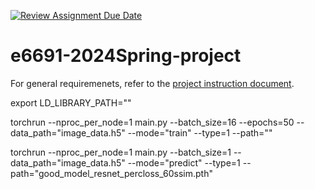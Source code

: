 [![Review Assignment Due Date](https://classroom.github.com/assets/deadline-readme-button-24ddc0f5d75046c5622901739e7c5dd533143b0c8e959d652212380cedb1ea36.svg)](https://classroom.github.com/a/ifbeTrPr)
# e6691-2024Spring-project

For general requiremenets, refer to the [project instruction document](https://docs.google.com/document/d/1IqkNFUTRoI8xk0a-xawlIzA_QHHk5pZcRZY-q-zey1Q/edit?usp=share_link).


export LD_LIBRARY_PATH=""

torchrun --nproc_per_node=1 main.py --batch_size=16 --epochs=50 --data_path="image_data.h5" --mode="train" --type=1 --path=""

torchrun --nproc_per_node=1 main.py --batch_size=1 --data_path="image_data.h5" --mode="predict" --type=1 --path="good_model_resnet_percloss_60ssim.pth"